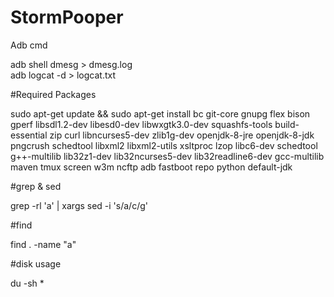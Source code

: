 # StormPooper
 
 Adb cmd
 
 adb shell dmesg > dmesg.log \
 adb logcat -d > logcat.txt 

#Required Packages

sudo apt-get update && sudo apt-get install bc git-core gnupg flex bison gperf libsdl1.2-dev libesd0-dev libwxgtk3.0-dev squashfs-tools build-essential zip curl libncurses5-dev zlib1g-dev openjdk-8-jre openjdk-8-jdk pngcrush schedtool libxml2 libxml2-utils xsltproc lzop libc6-dev schedtool g++-multilib lib32z1-dev lib32ncurses5-dev lib32readline6-dev gcc-multilib maven tmux screen w3m ncftp adb fastboot repo python default-jdk

#grep & sed

grep -rl 'a' | xargs sed -i 's/a/c/g'


#find

find . -name "a"

#disk usage

du -sh *
